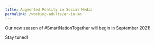 ```yaml
---
title: Augmented Reality in Social Media
permalink: /working-adults/ar-in-sm
---
```


Our new season of #SmartNationTogether will begin in September 2021! 

Stay tuned!